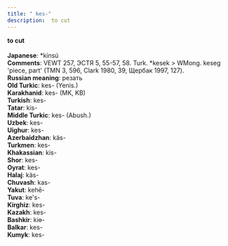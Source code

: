 ```yaml
---
title: " kes-"
description:  to cut
---
```

<p data-pagefind-weight="0.5">
<strong> to cut</strong><br><br>
<strong>Japanese</strong>:  *kínsú<br>
<strong>Comments</strong>:  VEWT 257, ЭСТЯ 5, 55-57, 58. Turk. *kesek > WMong. keseg 'piece, part' (TMN 3, 596, Clark 1980, 39, Щербак 1997, 127).<br>
<strong>Russian meaning</strong>:  резать<br>
<strong>Old Turkic</strong>:  kes- (Yenis.)<br>
<strong>Karakhanid</strong>:  kes- (MK, KB)<br>
<strong>Turkish</strong>:  kes-<br>
<strong>Tatar</strong>:  kis-<br>
<strong>Middle Turkic</strong>:  kes- (Abush.)<br>
<strong>Uzbek</strong>:  kes-<br>
<strong>Uighur</strong>:  kes-<br>
<strong>Azerbaidzhan</strong>:  käs-<br>
<strong>Turkmen</strong>:  kes-<br>
<strong>Khakassian</strong>:  kis-<br>
<strong>Shor</strong>:  kes-<br>
<strong>Oyrat</strong>:  kes-<br>
<strong>Halaj</strong>:  käs-<br>
<strong>Chuvash</strong>:  kas-<br>
<strong>Yakut</strong>:  kehē-<br>
<strong>Tuva</strong>:  ke's-<br>
<strong>Kirghiz</strong>:  kes-<br>
<strong>Kazakh</strong>:  kes-<br>
<strong>Bashkir</strong>:  kiɵ-<br>
<strong>Balkar</strong>:  kes-<br>
<strong>Kumyk</strong>:  kes-<br>

</p>
